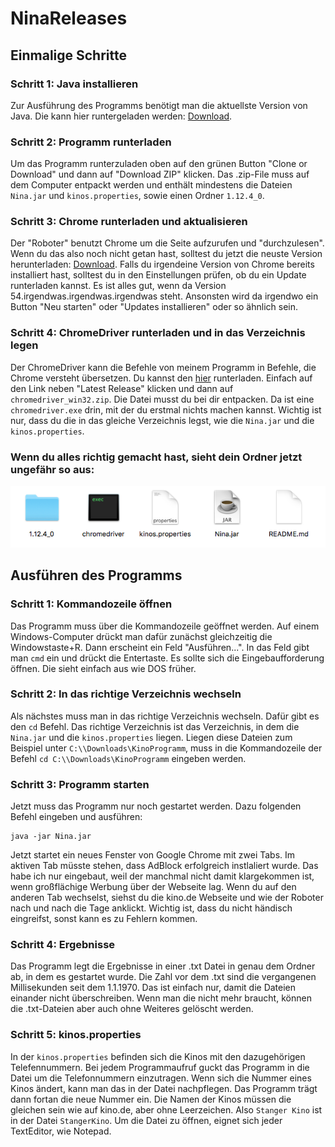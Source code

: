 # NinaReleases

## Einmalige Schritte
### Schritt 1: Java installieren
Zur Ausführung des Programms benötigt man die aktuellste Version von Java.
Die kann hier runtergeladen werden: [Download](https://www.java.com/de/).

### Schritt 2: Programm runterladen
Um das Programm runterzuladen oben auf den grünen Button "Clone or Download" und dann auf "Download ZIP" klicken.
Das .zip-File muss auf dem Computer entpackt werden und enthält mindestens die Dateien `Nina.jar` und `kinos.properties`, sowie einen Ordner `1.12.4_0`.

### Schritt 3: Chrome runterladen und aktualisieren
Der "Roboter" benutzt Chrome um die Seite aufzurufen und "durchzulesen". Wenn du das also noch nicht getan hast, 
solltest du jetzt die neuste Version herunterladen: [Download](https://www.google.de/chrome/browser/desktop/).
Falls du irgendeine Version von Chrome bereits installiert hast, solltest du in den Einstellungen prüfen, ob du
ein Update runterladen kannst. Es ist alles gut, wenn da Version 54.irgendwas.irgendwas.irgendwas steht. Ansonsten
wird da irgendwo ein Button "Neu starten" oder "Updates installieren" oder so ähnlich sein.

### Schritt 4: ChromeDriver runterladen und in das Verzeichnis legen
Der ChromeDriver kann die Befehle von meinem Programm in Befehle, die Chrome versteht übersetzen. Du kannst den
[hier](https://sites.google.com/a/chromium.org/chromedriver/downloads) runterladen. Einfach auf den Link neben
"Latest Release" klicken und dann auf `chromedriver_win32.zip`. Die Datei musst du bei dir entpacken. Da ist eine
`chromedriver.exe` drin, mit der du erstmal nichts machen kannst. Wichtig ist nur, dass du die in das gleiche
Verzeichnis legst, wie die `Nina.jar` und die `kinos.properties`. 

### Wenn du alles richtig gemacht hast, sieht dein Ordner jetzt ungefähr so aus:
![Screenshot](screen.png)

## Ausführen des Programms
### Schritt 1: Kommandozeile öffnen
Das Programm muss über die Kommandozeile geöffnet werden. Auf einem Windows-Computer drückt man dafür zunächst gleichzeitig die Windowstaste+R.
Dann erscheint ein Feld "Ausführen...". In das Feld gibt man `cmd` ein und drückt die Entertaste. Es sollte sich die Eingebaufforderung öffnen.
Die sieht einfach aus wie DOS früher.

### Schritt 2: In das richtige Verzeichnis wechseln
Als nächstes muss man in das richtige Verzeichnis wechseln. Dafür gibt es den `cd` Befehl. Das richtige Verzeichnis ist das Verzeichnis, in dem
die `Nina.jar` und die `kinos.properties` liegen. Liegen diese Dateien zum Beispiel unter `C:\\Downloads\KinoProgramm`, muss in die Kommandozeile der Befehl `cd C:\\Downloads\KinoProgramm` eingeben werden.

### Schritt 3: Programm starten
Jetzt muss das Programm nur noch gestartet werden. Dazu folgenden Befehl eingeben und ausführen:
```
java -jar Nina.jar
```
Jetzt startet ein neues Fenster von Google Chrome mit zwei Tabs. Im aktiven Tab müsste stehen, dass AdBlock erfolgreich instlaliert wurde. 
Das habe ich nur eingebaut, weil der manchmal nicht damit klargekommen ist, wenn großflächige Werbung über der Webseite lag.
Wenn du auf den anderen Tab wechselst, siehst du die kino.de Webseite und wie der Roboter nach und nach die Tage anklickt. Wichtig ist, dass
du nicht händisch eingreifst, sonst kann es zu Fehlern kommen.

### Schritt 4: Ergebnisse
Das Programm legt die Ergebnisse in einer .txt Datei in genau dem Ordner ab, in dem es gestartet wurde. Die Zahl vor dem .txt sind die vergangenen Millisekunden seit dem 1.1.1970. Das ist einfach nur, damit die Dateien einander nicht überschreiben. Wenn man die nicht mehr braucht, können die .txt-Dateien aber auch ohne Weiteres gelöscht werden.

### Schritt 5: kinos.properties
In der `kinos.properties` befinden sich die Kinos mit den dazugehörigen Telefennummern. Bei jedem Programmaufruf guckt das Programm in die Datei um die Telefonnummern einzutragen. Wenn sich die Nummer eines Kinos ändert, kann man das in der Datei nachpflegen. Das Programm trägt dann fortan die neue Nummer ein. Die Namen der Kinos müssen die gleichen sein wie auf kino.de, aber ohne Leerzeichen. Also `Stanger Kino` ist in der Datei `StangerKino`. Um die Datei zu öffnen, eignet sich jeder TextEditor, wie Notepad.
